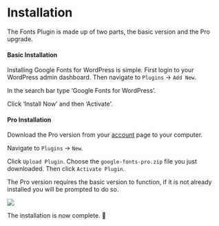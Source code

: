 # Installation

The Fonts Plugin is made up of two parts, the basic version and the Pro upgrade.

#### Basic Installation

Installing Google Fonts for WordPress is simple. First login to your WordPress admin dashboard. Then navigate to `Plugins` → `Add New`.

In the search bar type ‘Google Fonts for WordPress’.

Click ‘Install Now’ and then ‘Activate’.

#### Pro Installation

Download the Pro version from your [account](https://fontsplugin.com/account/) page to your computer.

Navigate to `Plugins` → `New`.

Click `Upload Plugin`. Choose the `google-fonts-pro.zip` file you just downloaded. Then click `Activate Plugin`.

The Pro version requires the basic version to function, if it is not already installed you will be prompted to do so.

![](https://fontsplugin.com/wp-content/uploads/2019/04/install-prompt-1024x101.png)

The installation is now complete. 🥳

